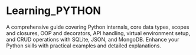 # Learning_PYTHON
A comprehensive guide covering Python internals, core data types, scopes and closures, OOP and decorators, API handling, virtual environment setup, and CRUD operations with SQLite, JSON, and MongoDB. Enhance your Python skills with practical examples and detailed explanations. 
